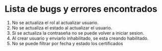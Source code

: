 # Lista de bugs y errores encontrados

1. No se actualiza el rol al actualizar usuario.
2. No se actualiza el estado al actualizar el usuario.
3. Si se actualiza la contraseña no se puede volver a iniciar sesion.
4. Al crear usuario y enviarlo inhabilitado, se esta creando habilitado.
5. No se puede filtrar por fecha y estado los certificados
